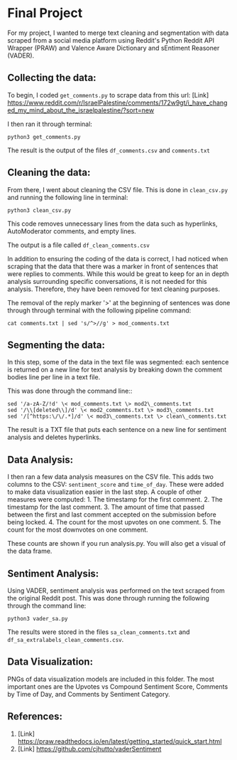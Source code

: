 # Final Project

  For my project, I wanted to merge text cleaning and segmentation with data scraped from a social media platform using Reddit's Python Reddit API Wrapper (PRAW) and Valence Aware Dictionary and sEntiment Reasoner (VADER).


## Collecting the data:

   To begin, I coded `get_comments.py` to scrape data from this url: 
    [Link] https://www.reddit.com/r/IsraelPalestine/comments/172w9gt/i_have_changed_my_mind_about_the_israelpalestine/?sort=new

   I then ran it through terminal: 

    python3 get_comments.py

   The result is the output of the files `df_comments.csv` and `comments.txt`


## Cleaning the data:

   From there, I went about cleaning the CSV file. This is done in `clean_csv.py` and running the following line in terminal:

    python3 clean_csv.py

   This code removes unnecessary lines from the data such as hyperlinks, AutoModerator comments, and empty lines.

   The output is a file called `df_clean_comments.csv`

   In addition to ensuring the coding of the data is correct, I had noticed when scraping that the data that there was a marker in front of sentences that were replies to comments. While this would be great to keep for an in depth analysis surrounding specific conversations, it is not needed for this analysis. Therefore, they have been removed for text cleaning purposes.

   The removal of the reply marker '>' at the beginning of sentences was done through through terminal with the following pipeline command:

    cat comments.txt | sed 's/^>//g' > mod_comments.txt


## Segmenting the data:

   In this step, some of the data in the text file was segmented: each sentence is returned on a new line for text analysis by breaking down the comment bodies line per line in a text file.

   This was done through the command line::

    sed '/a-zA-Z/!d' \< mod_comments.txt \> mod2\_comments.txt
    sed '/\\[deleted\\]/d' \< mod2_comments.txt \> mod3\_comments.txt
    sed '/[^https:\/\/.*]/d' \< mod3\_comments.txt \> clean\_comments.txt

   The result is a TXT file that puts each sentence on a new line for sentiment analysis and deletes hyperlinks.

## Data Analysis:
   I then ran a few data analysis measures on the CSV file. This adds two columns to the CSV: `sentiment_score` and `time_of_day`. These were added to make data visualization easier in the last step.
   A couple of other measures were computed:
    1. The timestamp for the first comment.
    2. The timestamp for the last comment.
    3. The amount of time that passed between the first and last comment accepted on the submission before being locked.
    4. The count for the most upvotes on one comment. 
    5. The count for the most downvotes on one comment.

   These counts are shown if you run analysis.py. You will also get a visual of the data frame. 

## Sentiment Analysis:
   Using VADER, sentiment analysis was performed on the text scraped from the original Reddit post. This was done through running the following through the command line:

    python3 vader_sa.py

   The results were stored in the files `sa_clean_comments.txt` and `df_sa_extralabels_clean_comments.csv`.


## Data Visualization:
   PNGs of data visualization models are included in this folder. The most important ones are the Upvotes vs Compound Sentiment Score, Comments by Time of Day, and Comments by Sentiment Category.

## References:
   1. [Link] https://praw.readthedocs.io/en/latest/getting_started/quick_start.html
   2. [Link] https://github.com/cjhutto/vaderSentiment
